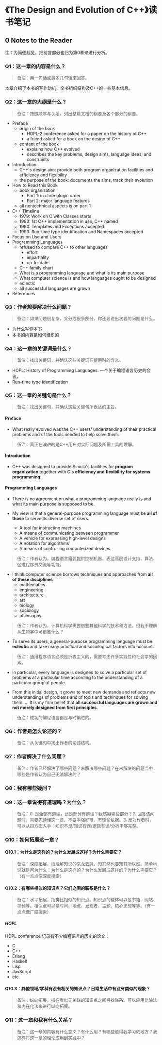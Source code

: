 # 《The Design and Evolution of C++》读书笔记

## 0 Notes to the Reader

注：为简便起见，把前言部分也归为第0章来进行分析。

### Q1：这一章的内容是什么？

> 备注：用一句话或最多几句话来回答。

本章介绍了本书的写作动机、全书组织结构及C++的一些基本信息。

### Q2：这一章的大纲是什么？

> 备注：按照顺序与关系，列出整篇文档的纲要及各个部分的纲要。

- Preface
  - origin of the book
    - HOPL-2 conference asked for a paper on the history of C++
    - a friend asked for a book on the design of C++
  - content of the book
    - explains how C++ evolved
    - describes the key problems, design aims, language ideas, and constraints
- Introduction
  - C++'s design aim: provide both program organization facilities and efficiency and flexibility
  - the purpose of the book: documents the aims, track their evolution
- How to Read this Book
  - book organization
    - Part 1: in chronologic order
    - Part 2: major language features
  - all nontechnical aspects is on part 1
- C++ Timeline
  - 1979: Work on C with Classes starts
  - 1983: 1st C++ implementation in use, C++ named
  - 1990: Templates and Exceptions accepted
  - 1993: Run-time type identification and Namespaces accepted
- Focus on Use and Users
- Programming Languages
  - refused to compare C++ to other languages
    - effort
    - impartiality
    - up-to-date
  - C++ family chart
  - What is a programming language and what is its main purpose
  - What computer science is and how languages ought to be designed
  - eclectic
  - all successful languages are grown
- References

### Q3：作者想要解决什么问题？

> 备注：如果问题很复杂，又分成很多部分，你还要说出次要的问题是什么。

- 为什么写作本书
- 本书的内容是如何组织的

### Q4：这一章的关键词是什么？

> 备注：找出关键词，并确认这些关键词在使用时的含义。

- HOPL: History of Programming Languages. 一个关于编程语言历史的会议。
- Run-time type identification

### Q5：这一章的关键句是什么？

> 备注：找出关键句，并确认这些关键句所表达的主旨。

#### Preface

- What really evolved was the C++ users' understanding of their practical problems and of the tools needed to help solve them.

> 伍注：真正在演进的是C++用户对实际问题及所需工具的理解。

#### Introduction

- C++ was designed to provide Simula's facilities for **program organization** together with C's **efficiency and flexibility for systems programming**.

#### Programming Languages

- There is no agreement on what a programming language really is and what its main purpose is supposed to be.

- My view is that a general-purpose programming language must be **all of those** to serve its diverse set of users.
  - A tool for instructing machines
  - A means of communicating between programmer
  - A vehicle for expressing high-level designs
  - A notation for algorithms
  - A means of controlling computerized devices

> 伍注：作者认为，编程语言需要提供控制机器、表达高层设计支持、算法、促进程序员交流等功能。

- I think computer science borrows techniques and approaches from **all of these disciplines**.
  - mathematics
  - engineering
  - architecture
  - art
  - biology
  - sociology
  - philosophy

> 伍注：作者认为，计算机科学需要借鉴其他科学的技术和方法。但我不理解从生物学中可借鉴什么？

- To serve its users, a general-purpose programming language must be **eclectic** and take many practical and sociological factors into account.

> 伍注：通用程序语言必须是折衷主义的，需要考虑许多实践性和社会学的因素。

- In particular, every language is designed to solve a particular set of problems at a particular time according to the understanding of a particular group of people.

- From this initial design, it grows to meet new demands and reflects new understandings of problems and of tools and techinques for solving them. ... It is my firm belief that **all successful languages are grown and not merely designed from first principles**.

> 伍注：成功的编程语言都是与时俱进的。

### Q6：作者是怎么论述的？

> 备注：从关键句中找出作者的论述结构。

### Q7：作者解决了什么问题？

> 备注：作者已经解决了哪些问题？未解决哪些问题？在未解决的问题当中，哪些是作者认为自己无法解决的？

### Q8：我有哪些疑问？

### Q9：这一章说得有道理吗？为什么？

> 备注：0. 是全部有道理，还是部分有道理？我质疑哪些部分？2. 回答该问题时，需要先读懂这一章、不要争强好辩、有理论依据。3. 反对作者时，可以从四方面入手：知识不足/知识有误/逻辑有误/分析不够完整。

### Q10：如何拓展这一章？

#### Q10.1：为什么是这样的？为什么发展成这样？为什么需要它？

> 备注：深度拓展，指理解知识的来龙去脉，知其然也要知其所以然。简单地说就是问为什么：为什么是这样的？为什么发展成这样的？为什么需要它？（有一点点像深度搜索）

#### Q10.2：有哪些相似的知识点？它们之间的联系是什么？

> 备注：水平拓展，指类比相似的知识点。知识点的载体可以是书籍、网站、视频等。相似点可以是时间、地点、发现者、主题、核心思想等等。（有一点点像广度搜索）

##### HOPL

HOPL conference 记录有不少编程语言的历史的论文：

- C
- C++
- Erlang
- Haskell
- Lisp
- JavScript
- etc.

#### Q10.3：其他领域/学科有没有相关的知识点？日常生活中有没有类似的现象？

> 备注：纵向拓展，指在看似无关联的知识点之间寻找联系。可以应用比喻法和内在化法来进行纵向拓展。

### Q11：这一章和我有什么关系？

> 备注：这一章的内容有什么意义？有什么用？有哪些值得我学习的地方？我怎样将这一章的理论应用到实践中？


